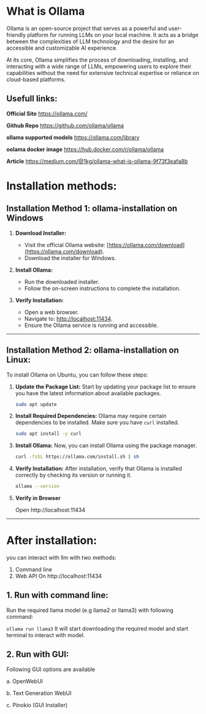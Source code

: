 # What is Ollama

Ollama is an open-source project that serves as a powerful and user-friendly platform for running LLMs on your local machine. It acts as a bridge between the complexities of LLM technology and the desire for an accessible and customizable AI experience.

At its core, Ollama simplifies the process of downloading, installing, and interacting with a wide range of LLMs, empowering users to explore their capabilities without the need for extensive technical expertise or reliance on cloud-based platforms. 

## Usefull links:
**Official Site** https://ollama.com/

**Github Repo** https://github.com/ollama/ollama

**ollama supported models** https://ollama.com/library

**oolama docker image** https://hub.docker.com/r/ollama/ollama

**Article** https://medium.com/@1kg/ollama-what-is-ollama-9f73f3eafa8b

# Installation methods:

## Installation Method 1: ollama-installation on Windows

1. **Download Installer:**
   - Visit the official Ollama website: [https://ollama.com/download](https://ollama.com/download).
   - Download the installer for Windows.

2. **Install Ollama:**
   - Run the downloaded installer.
   - Follow the on-screen instructions to complete the installation.

3. **Verify Installation:**
   - Open a web browser.
   - Navigate to: [http://localhost:11434](http://localhost:11434).
   - Ensure the Ollama service is running and accessible.

---
   
## Installation Method 2: ollama-installation on Linux:


To install Ollama on Ubuntu, you can follow these steps:

1. **Update the Package List:**
   Start by updating your package list to ensure you have the latest information about available packages.
   ```bash
   sudo apt update
   ```

2. **Install Required Dependencies:**
   Ollama may require certain dependencies to be installed. Make sure you have `curl` installed.
   ```bash
   sudo apt install -y curl
   ```

5. **Install Ollama:**
   Now, you can install Ollama using the package manager.
   ```bash
   curl -fsSL https://ollama.com/install.sh | sh
   ```

6. **Verify Installation:**
   After installation, verify that Ollama is installed correctly by checking its version or running it.
   ```bash
   ollama --version
   ```
7. **Verify in Browser**
   
   Open http://localhost:11434

---

# After installation:

you can interact with llm with two methods:
1. Command line
2. Web API On http://localhost:11434

## 1. Run with command line:
Run the required llama model (e.g llama2 or llama3) with following command:

`
ollama run llama3
`
It will start downloading the required model and start terminal to interact with model.

## 2. Run with GUI:

Following GUI options are available

 a. OpenWebUI
 
 b. Text Generation WebUI
 
 c. Pinokio (GUI Installer)
